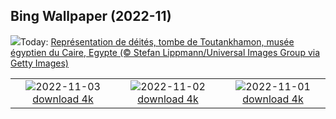 ## Bing Wallpaper (2022-11)
![](https://www.bing.com/th?id=OHR.Deities_FR-FR5545971994_UHD.jpg&w=1000)Today: [Représentation de déités, tombe de Toutankhamon, musée égyptien du Caire, Egypte  (© Stefan Lippmann/Universal Images Group via Getty Images)](https://www.bing.com/th?id=OHR.Deities_FR-FR5545971994_UHD.jpg)

|      |      |      |
| :----: | :----: | :----: |
|![](https://www.bing.com/th?id=OHR.AmboseliBioshere_FR-FR8219479936_UHD.jpg&pid=hp&w=384&h=216&rs=1&c=4)2022-11-03 [download 4k](https://www.bing.com/th?id=OHR.AmboseliBioshere_FR-FR8219479936_UHD.jpg)|![](https://www.bing.com/th?id=OHR.TeaPlantationsMunnar_FR-FR4915488011_UHD.jpg&pid=hp&w=384&h=216&rs=1&c=4)2022-11-02 [download 4k](https://www.bing.com/th?id=OHR.TeaPlantationsMunnar_FR-FR4915488011_UHD.jpg)|![](https://www.bing.com/th?id=OHR.Calacas_FR-FR4752711220_UHD.jpg&pid=hp&w=384&h=216&rs=1&c=4)2022-11-01 [download 4k](https://www.bing.com/th?id=OHR.Calacas_FR-FR4752711220_UHD.jpg)|
